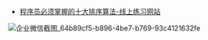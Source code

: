 

* [程序员必须掌握的十大排序算法-线上练习网站](https://lab.csdn.net/suite_show/16)

![企业微信截图_64b89cf5-b896-4be7-b769-93c4121632fe](../../../Downloads/%E4%BC%81%E4%B8%9A%E5%BE%AE%E4%BF%A1%E6%88%AA%E5%9B%BE_64b89cf5-b896-4be7-b769-93c4121632fe.png)